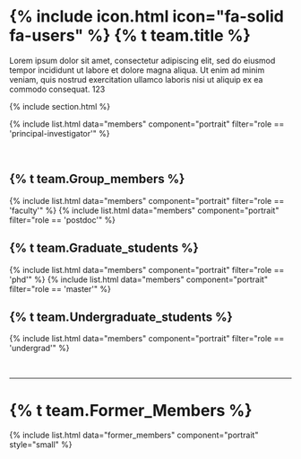 # {% include icon.html icon="fa-solid fa-users" %} {% t team.title %}

Lorem ipsum dolor sit amet, consectetur adipiscing elit, sed do eiusmod tempor
incididunt ut labore et dolore magna aliqua. Ut enim ad minim veniam, quis
nostrud exercitation ullamco laboris nisi ut aliquip ex ea commodo consequat. 123

{% include section.html %}

{% include list.html data="members" component="portrait" filter="role == 'principal-investigator'" %}

<br>


## {% t team.Group_members %}

{% include list.html data="members" component="portrait" filter="role == 'faculty'" %}
{% include list.html data="members" component="portrait" filter="role == 'postdoc'" %}
<br>

## {% t team.Graduate_students %}
{% include list.html data="members" component="portrait" filter="role == 'phd'" %}
{% include list.html data="members" component="portrait" filter="role == 'master'" %}
<br>

## {% t team.Undergraduate_students %}
{% include list.html data="members" component="portrait" filter="role == 'undergrad'" %}


<br>
<hr class="subtle-divider"> 

# {% t team.Former_Members %}

{% include list.html data="former_members" component="portrait" style="small" %}
